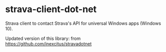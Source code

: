 # strava-client-dot-net

Strava client to contact Strava's API for universal Windows apps (Windows 10).

Updated version of this library: from https://github.com/inexcitus/stravadotnet
